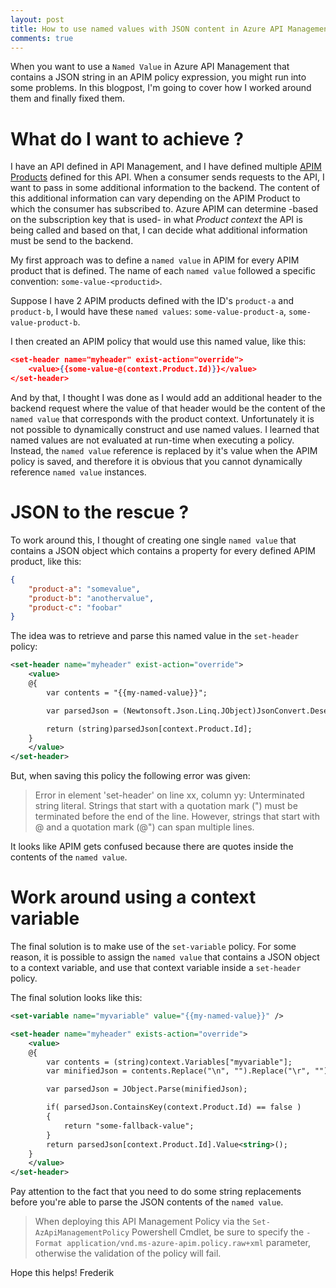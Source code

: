 ```yaml
---
layout: post
title: How to use named values with JSON content in Azure API Management Policies
comments: true
---
```


When you want to use a `Named Value` in Azure API Management that contains a JSON string in an APIM policy expression, you might run into some problems.
In this blogpost, I'm going to cover how I worked around them and finally fixed them.

# What do I want to achieve ?

I have an API defined in API Management, and I have defined multiple [APIM Products](https://learn.microsoft.com/en-us/azure/api-management/api-management-key-concepts#products) defined for this API. 
When a consumer sends requests to the API, I want to pass in some additional information to the backend.  The content of this additional information can vary depending on the APIM Product to which the consumer has subscribed to.
Azure APIM can determine -based on the subscription key that is used- in what _Product context_ the API is being called and based on that, I can decide what additional information must be send to the backend.

My first approach was to define a `named value` in APIM for every APIM product that is defined.  The name of each `named value` followed a specific convention: `some-value-<productid>`.  

Suppose I have 2 APIM products defined with the ID's `product-a` and `product-b`, I would have these `named values`: `some-value-product-a`, `some-value-product-b`.

I then created an APIM policy that would use this named value, like this:

```json
<set-header name="myheader" exist-action="override">
    <value>{{some-value-@(context.Product.Id)}}</value>
</set-header>
```

And by that, I thought I was done as I would add an additional header to the backend request where the value of that header would be the content of the `named value` that corresponds with the product context.
Unfortunately it is not possible to dynamically construct and use named values.  I learned that named values are not evaluated at run-time when executing a policy.  Instead, the `named value` reference is replaced by it's value when the APIM policy is saved, and therefore it is obvious that you cannot dynamically reference `named value` instances.

# JSON to the rescue ?

To work around this, I thought of creating one single `named value` that contains a JSON object which contains a property for every defined APIM product, like this:

```json
{
    "product-a": "somevalue",
    "product-b": "anothervalue",
    "product-c": "foobar"
}
```

The idea was to retrieve and parse this named value in the `set-header` policy:

```xml
<set-header name="myheader" exist-action="override">
    <value>
    @{
        var contents = "{{my-named-value}}";

        var parsedJson = (Newtonsoft.Json.Linq.JObject)JsonConvert.DeserializeObject(contents);

        return (string)parsedJson[context.Product.Id];
    }
    </value>
</set-header>
```

But, when saving this policy the following error was given:

> Error in element 'set-header' on line xx, column yy: Unterminated string literal. Strings that start with a quotation mark (") must be terminated before the end of the line. However, strings that start with @ and a quotation mark (@") can span multiple lines.

It looks like APIM gets confused because there are quotes inside the contents of the `named value`.

# Work around using a context variable

The final solution is to make use of the `set-variable` policy.  For some reason, it is possible to assign the `named value` that contains a JSON object to a context variable, and use that context variable inside a `set-header` policy.

The final solution looks like this:

```xml
<set-variable name="myvariable" value="{{my-named-value}}" />

<set-header name="myheader" exists-action="override">
    <value>
    @{
        var contents = (string)context.Variables["myvariable"];
        var minifiedJson = contents.Replace("\n", "").Replace("\r", "").Replace("\\", "");

        var parsedJson = JObject.Parse(minifiedJson);

        if( parsedJson.ContainsKey(context.Product.Id) == false )
        {
            return "some-fallback-value";
        }
        return parsedJson[context.Product.Id].Value<string>();
    }
    </value>
</set-header>
```

Pay attention to the fact that you need to do some string replacements before you're able to parse the JSON contents of the `named value`.

> When deploying this API Management Policy via the `Set-AzApiManagementPolicy` Powershell Cmdlet, be sure to specify the `-Format application/vnd.ms-azure-apim.policy.raw+xml` parameter, otherwise the validation of the policy will fail.

Hope this helps!
Frederik
